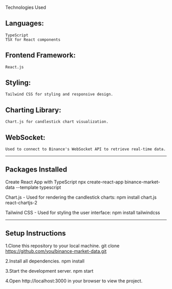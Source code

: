 Technologies Used

## Languages:
    TypeScript
    TSX for React components

## Frontend Framework:
    React.js

## Styling:
    Tailwind CSS for styling and responsive design.

## Charting Library:
    Chart.js for candlestick chart visualization.

## WebSocket:
    Used to connect to Binance's WebSocket API to retrieve real-time data.

--------------------------------------------------------------------------------------

## Packages Installed

Create React App with TypeScript
    npx create-react-app binance-market-data --template typescript

Chart.js - Used for rendering the candlestick charts:
    npm install chart.js react-chartjs-2

Tailwind CSS - Used for styling the user interface:
    npm install tailwindcss

--------------------------------------------------------------------------------------

## Setup Instructions

1.Clone this repository to your local machine.
git clone https://github.com/you/binance-market-data.git

2.Install all dependencies.
npm install

3.Start the development server.
npm start
    
4.Open http://localhost:3000 in your browser to view the project.




